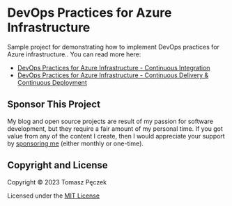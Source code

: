# DevOps Practices for Azure Infrastructure

Sample project for demonstrating how to implement DevOps practices for Azure infrastructure.. You can read more here:

- [DevOps Practices for Azure Infrastructure  - Continuous Integration](https://www.tpeczek.com/2023/06/devops-practices-for-azure.html)
- [DevOps Practices for Azure Infrastructure - Continuous Delivery & Continuous Deployment](https://www.tpeczek.com/2023/06/devops-practices-for-azure_27.html)

## Sponsor This Project

My blog and open source projects are result of my passion for software development, but they require a fair amount of my personal time. If you got value from any of the content I create, then I would appreciate your support by [sponsoring me](https://github.com/sponsors/tpeczek) (either monthly or one-time).

## Copyright and License

Copyright © 2023 Tomasz Pęczek

Licensed under the [MIT License](https://github.com/tpeczek/demo-devops-practices-for-azure-infrastructure/blob/master/LICENSE.md)
